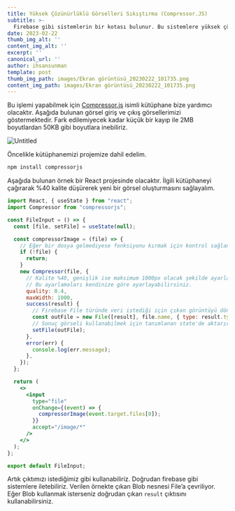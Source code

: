 ```yaml
--- 
title: Yüksek Çözünürlüklü Görselleri Sıkıştırma (Compressor.JS) 
subtitle: >- 
  Firebase gibi sistemlerin bir kotası bulunur. Bu sistemlere yüksek çözünürlüklü görseller yüklendiği taktirde istek indirme kotaları çok hızlı bir şekilde dolmaktadır. Bu gibi sorunları çözebilmek için resimlerin kalitesinden çok fazla ödün vermeden veri boyutlarını düşürmeği sağlayabiliriz. 
date: 2023-02-22 
thumb_img_alt: '' 
content_img_alt: '' 
excerpt: '' 
canonical_url: '' 
author: ihsansunman 
template: post 
thumb_img_path: images/Ekran görüntüsü_20230222_101735.png 
content_img_path: images/Ekran görüntüsü_20230222_101735.png 
---
```


Bu işlemi yapabilmek için [Compressor.js](https://github.com/fengyuanchen/compressorjs) isimli kütüphane bize yardımcı olacaktır. Aşağıda bulunan görsel giriş ve çıkış görsellerimizi göstermektedir. Fark edilemiyecek kadar küçük bir kayıp ile 2MB boyutlardan 50KB gibi boyutlara inebiliriz.

![Untitled](https://asnus.com/images/Untitled.png)

Öncelikle kütüphanemizi projemize dahil edelim.

```jsx
npm install compressorjs
```

Aşağıda bulunan örnek bir React projesinde olacaktır.  İlgili kütüphaneyi çağırarak %40 kalite düşürerek yeni bir görsel oluşturmasını sağlayalım.

```jsx
import React, { useState } from "react";
import Compressor from "compressorjs";

const FileInput = () => {
  const [file, setFile] = useState(null);

  const compressorImage = (file) => {
    // Eğer bir dosya gelmediyese fonksiyonu kırmak için kontrol sağlanır.
    if (!file) {
      return;
    }
    new Compressor(file, {
      // Kalite %40, genişlik ise maksimum 1000px olacak şekilde ayarlamalar verilir.
      // Bu ayarlamaları kendinize göre ayarlayabilirsiniz.
      quality: 0.4,
      maxWidth: 1000,
      success(result) {
        // Firebase File türünde veri istediği için çıkan görüntüyü dönüştürüyoruz.
        const outFile = new File([result], file.name, { type: result.type });
        // Sonuç görseli kullanabilmek için tanımlanan state'de aktarırız.
        setFile(outFile);
      },
      error(err) {
        console.log(err.message);
      },
    });
  };

  return (
    <>
      <input
        type="file"
        onChange={(event) => {
          compressorImage(event.target.files[0]);
        }}
        accept="/image/*"
      />
    </>
  );
};

export default FileInput;
```

Artık çıktımızı istediğimiz gibi kullanabiliriz. Doğrudan firebase gibi sistemlere iletebiliriz. Verilen örnekte çıkan Blob nesnesi File’a çevriliyor. Eğer Blob kullanmak isterseniz doğrudan çıkan `result` çıktısını kullanabilirsiniz.